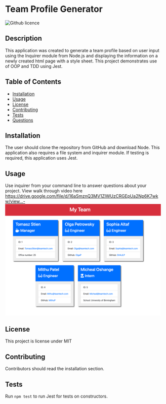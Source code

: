 # Team Profile Generator 
![Github licence](http://img.shields.io/badge/license-MIT-blue.svg)

## Description 
This application was created to generate a team profile based on user input using the Inquirer module from Node.js and displaying the information on a newly created html page with a style sheet. This project demonstrates use of OOP and TDD using Jest. 
 
## Table of Contents
* [Installation](#installation)
* [Usage](#usage)
* [License](#license)
* [Contributing](#contributing)
* [Tests](#tests)
* [Questions](#questions)

## Installation 
The user should clone the repository from GitHub and download Node. This application also requires a file system and inquirer module. If testing is required, this application uses Jest. 

## Usage 
Use inquirer from your command line to answer questions about your project.
View walk through video here https://drive.google.com/file/d/16aSmznQ3MV1ZlWUzCRGEpUa2Np6K7wkw/view…- <br>
<img src="./dist/img1.png">

## License 
This project is license under MIT

## Contributing 
Contributors should read the installation section. 

## Tests
Run `npm test` to run Jest for tests on constructors. 
